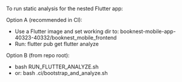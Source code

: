 To run static analysis for the nested Flutter app:

Option A (recommended in CI):
- Use a Flutter image and set working dir to: booknest-mobile-app-40323-40332/booknest_mobile_frontend
- Run:
  flutter pub get
  flutter analyze

Option B (from repo root):
- bash RUN_FLUTTER_ANALYZE.sh
- or:
  bash .ci/bootstrap_and_analyze.sh
